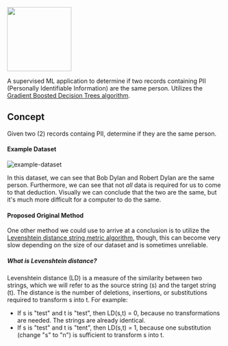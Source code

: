 <img src="https://user-images.githubusercontent.com/8730447/32693954-511faf46-c702-11e7-99a2-fd8249830fec.png" width="150">

A supervised ML application to determine if two records containing PII (Personally Identifiable Information) are the same person. Utilizes the [Gradient Boosted Decision Trees algorithm](https://en.wikipedia.org/wiki/Gradient_boosting).

## Concept
Given two (2) records containg PII, determine if they are the same person.

#### Example Dataset
<img alt="example-dataset" src="https://user-images.githubusercontent.com/8730447/32694951-2f491140-c71c-11e7-84e0-560a1007bf7c.png">

In this dataset, we can see that Bob Dylan and Robert Dylan are the same person. Furthermore, we can see that not _all_ data is required for us to come to that deduction. Visually we can conclude that the two are the same, but it's much more difficult for a computer to do the same.

#### Proposed Original Method
One other method we could use to arrive at a conclusion is to utilize the [Levenshtein distance string metric algorithm](https://en.wikipedia.org/wiki/Levenshtein_distance), though, this can become very slow depending on the size of our dataset and is sometimes unreliable.

##### What is Levenshtein distance?
Levenshtein distance (LD) is a measure of the similarity between two strings, which we will refer to as the source string (s) and the target string (t). The distance is the number of deletions, insertions, or substitutions required to transform s into t. For example:

- If s is "test" and t is "test", then LD(s,t) = 0, because no transformations are needed. The strings are already identical.
- If s is "test" and t is "tent", then LD(s,t) = 1, because one substitution (change "s" to "n") is sufficient to transform s into t.
